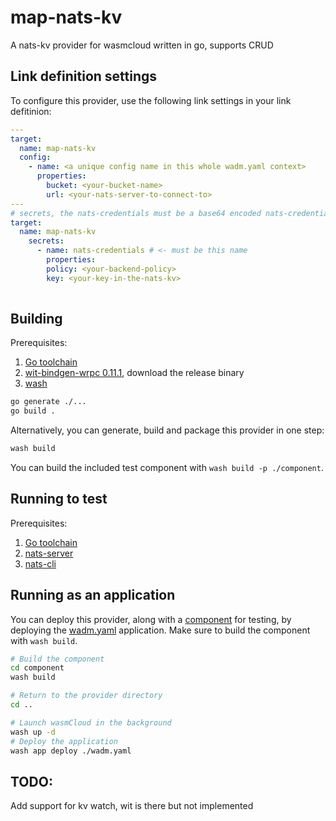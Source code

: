 # map-nats-kv
A nats-kv provider for wasmcloud written in go, supports CRUD

## Link definition settings 
To configure this provider, use the following link settings in your link defitinion:

```yaml
---
target:
  name: map-nats-kv
  config:
    - name: <a unique config name in this whole wadm.yaml context>
      properties:
        bucket: <your-bucket-name>
        url: <your-nats-server-to-connect-to>
--- 
# secrets, the nats-credentials must be a base64 encoded nats-credentials. Nats-credentials decoded resulting in both seed and jwt pem blocks
target: 
  name: map-nats-kv 
    secrets:
      - name: nats-credentials # <- must be this name
        properties:
        policy: <your-backend-policy>
        key: <your-key-in-the-nats-kv>
            
```
## Building

Prerequisites:

1. [Go toolchain](https://go.dev/doc/install)  
2. [wit-bindgen-wrpc 0.11.1](https://github.com/bytecodealliance/wrpc), download the release binary  
3. [wash](https://wasmcloud.com/docs/installation)  
```bash
go generate ./...
go build .
```

Alternatively, you can generate, build and package this provider in one step:

```bash
wash build
```

You can build the included test component with `wash build -p ./component`.

## Running to test

Prerequisites:

1. [Go toolchain](https://go.dev/doc/install)
1. [nats-server](https://github.com/nats-io/nats-server)
1. [nats-cli](https://github.com/nats-io/natscli)

## Running as an application

You can deploy this provider, along with a [component](../component/) for testing, by deploying the [wadm.yaml](./wadm.yaml) application. Make sure to build the component with `wash build`.

```bash
# Build the component
cd component
wash build

# Return to the provider directory
cd ..

# Launch wasmCloud in the background
wash up -d
# Deploy the application
wash app deploy ./wadm.yaml
```

## TODO:

Add support for kv watch, wit is there but not implemented
